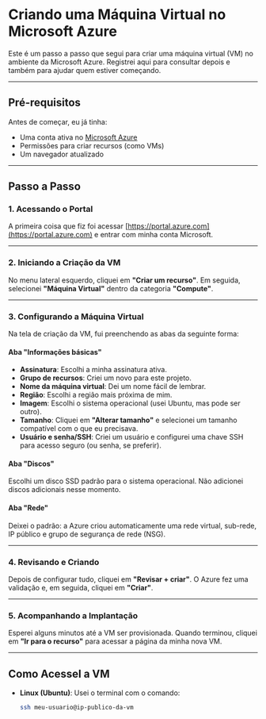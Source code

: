 # Criando uma Máquina Virtual no Microsoft Azure

Este é um passo a passo que segui para criar uma máquina virtual (VM) no ambiente da Microsoft Azure. Registrei aqui para consultar depois e também para ajudar quem estiver começando.

---

## Pré-requisitos

Antes de começar, eu já tinha:

- Uma conta ativa no [Microsoft Azure](https://portal.azure.com)
- Permissões para criar recursos (como VMs)
- Um navegador atualizado

---

## Passo a Passo

### 1. Acessando o Portal

A primeira coisa que fiz foi acessar [https://portal.azure.com](https://portal.azure.com) e entrar com minha conta Microsoft.

---

### 2. Iniciando a Criação da VM

No menu lateral esquerdo, cliquei em **"Criar um recurso"**. Em seguida, selecionei **"Máquina Virtual"** dentro da categoria **"Compute"**.

---

### 3. Configurando a Máquina Virtual

Na tela de criação da VM, fui preenchendo as abas da seguinte forma:

#### Aba **"Informações básicas"**

- **Assinatura**: Escolhi a minha assinatura ativa.
- **Grupo de recursos**: Criei um novo para este projeto.
- **Nome da máquina virtual**: Dei um nome fácil de lembrar.
- **Região**: Escolhi a região mais próxima de mim.
- **Imagem**: Escolhi o sistema operacional (usei Ubuntu, mas pode ser outro).
- **Tamanho**: Cliquei em **"Alterar tamanho"** e selecionei um tamanho compatível com o que eu precisava.
- **Usuário e senha/SSH**: Criei um usuário e configurei uma chave SSH para acesso seguro (ou senha, se preferir).

#### Aba **"Discos"**

Escolhi um disco SSD padrão para o sistema operacional. Não adicionei discos adicionais nesse momento.

#### Aba **"Rede"**

Deixei o padrão: a Azure criou automaticamente uma rede virtual, sub-rede, IP público e grupo de segurança de rede (NSG).

---

### 4. Revisando e Criando

Depois de configurar tudo, cliquei em **"Revisar + criar"**. O Azure fez uma validação e, em seguida, cliquei em **"Criar"**.

---

### 5. Acompanhando a Implantação

Esperei alguns minutos até a VM ser provisionada. Quando terminou, cliquei em **"Ir para o recurso"** para acessar a página da minha nova VM.

---

## Como AcesseI a VM

- **Linux (Ubuntu)**: Usei o terminal com o comando:
  ```bash
  ssh meu-usuario@ip-publico-da-vm
